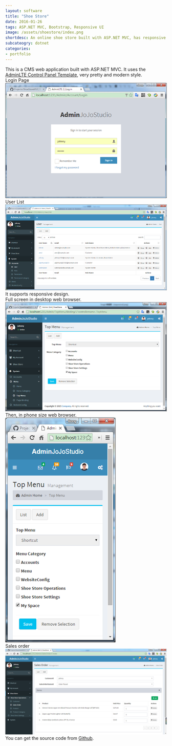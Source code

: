 ```yaml
---
layout: software
title: "Shoe Store"
date: 2016-01-26
tags: ASP.NET MVC, Bootstrap, Responsive UI
image: /assets/shoestore/index.png
shortdesc: An online shoe store built with ASP.NET MVC, has responsive UI pages to support different screen size devices.
subcateogry: dotnet
categories:
- portfolio
---
```


This is a CMS web application built with ASP.NET MVC. It uses the [AdminLTE Control Panel Template](https://almsaeedstudio.com/), very pretty and modern style.    
Login Page  
![login](/assets/shoestore/login.png "login")  
User List  
![index](/assets/shoestore/index.png "index")  
It supports responsive design.  
Full screen in desktop web browser.  
![fullscreen](/assets/shoestore/responsive.png "fullscreen")  
Then, in phone size web browser.  
![phonesize](/assets/shoestore/responsive2.png "phonesize")  
Sales order
![order](/assets/shoestore/order.png "order")  
You can get the source code from [Github](https://github.com/jojozhuang/Projects/tree/master/ShoeStoreMVC/Src "Source Code").
